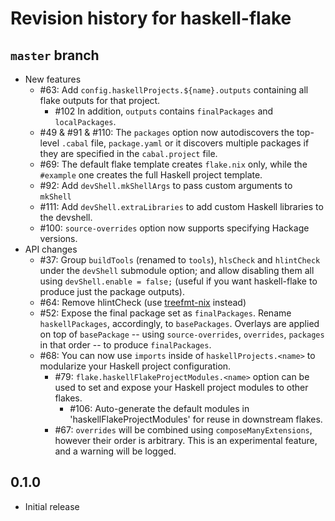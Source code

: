 # Revision history for haskell-flake

## `master` branch

- New features
  - #63: Add `config.haskellProjects.${name}.outputs` containing all flake outputs for that project.
    - #102 In addition, `outputs` contains `finalPackages` and `localPackages`.
  - #49 & #91 & #110: The `packages` option now autodiscovers the top-level `.cabal` file, `package.yaml` or it discovers multiple packages if they are specified in the `cabal.project` file.
  - #69: The default flake template creates `flake.nix` only, while the `#example` one creates the full Haskell project template.
  - #92: Add `devShell.mkShellArgs` to pass custom arguments to `mkShell`
  - #111: Add `devShell.extraLibraries` to add custom Haskell libraries to the devshell.
  - #100: `source-overrides` option now supports specifying Hackage versions.
- API changes
    - #37: Group `buildTools` (renamed to `tools`), `hlsCheck` and `hlintCheck` under the `devShell` submodule option; and allow disabling them all using `devShell.enable = false;` (useful if you want haskell-flake to produce just the package outputs).
    - #64: Remove hlintCheck (use [treefmt-nix](https://github.com/numtide/treefmt-nix#flake-parts) instead)
    - #52: Expose the final package set as `finalPackages`. Rename `haskellPackages`, accordingly, to `basePackages`. Overlays are applied on top of `basePackage` -- using `source-overrides`, `overrides`, `packages` in that order -- to produce `finalPackages`.
    - #68: You can now use `imports` inside of `haskellProjects.<name>` to modularize your Haskell project configuration.
      - #79: `flake.haskellFlakeProjectModules.<name>` option can be used to set and expose your Haskell project modules to other flakes.
        - #106: Auto-generate the default modules in 'haskellFlakeProjectModules' for reuse in downstream flakes.
      - #67: `overrides` will be combined using `composeManyExtensions`, however their order is arbitrary. This is an experimental feature, and a warning will be logged.

## 0.1.0

- Initial release
